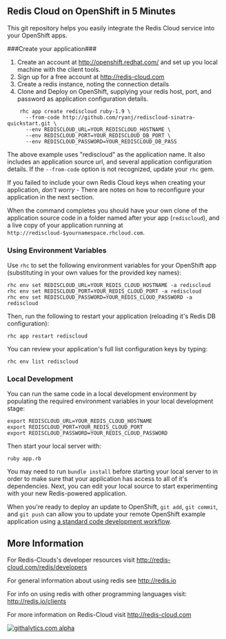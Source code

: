 Redis Cloud on OpenShift in 5 Minutes
-------------------------------------

This git repository helps you easily integrate the Redis Cloud service into your OpenShift apps.

###Create your application###

1. Create an account at http://openshift.redhat.com/ and set up you local machine with the client tools.
2. Sign up for a free account at http://redis-cloud.com
3. Create a redis instance, noting the connection details
4. Clone and Deploy on OpenShift, supplying your redis host, port, and password as application configuration details.  

```
    rhc app create rediscloud ruby-1.9 \
      --from-code http://github.com/ryanj/rediscloud-sinatra-quickstart.git \
      --env REDISCLOUD_URL=YOUR_REDISCLOUD_HOSTNAME \
      --env REDISCLOUD_PORT=YOUR_REDISCLOUD_DB_PORT \
      --env REDISCLOUD_PASSWORD=YOUR_REDISCLOUD_DB_PASS
```

The above example uses "rediscloud" as the application name. It also includes an application source url, and several application configuration details.
If the `--from-code` option is not recognized, update your `rhc` gem.

If you failed to include your own Redis Cloud keys when creating your application, *don't worry* - There are notes on how to reconfigure your application in the next section.

When the command completes you should have your own clone of the application source code in a folder named after your app (`rediscloud`), and a live copy of your application running at `http://rediscloud-$yournamespace.rhcloud.com`.

### Using Environment Variables
Use `rhc` to set the following environment variables for your OpenShift app (substituting in your own values for the provided key names):

    rhc env set REDISCLOUD_URL=YOUR_REDIS_CLOUD_HOSTNAME -a rediscloud
    rhc env set REDISCLOUD_PORT=YOUR_REDIS_CLOUD_PORT -a rediscloud
    rhc env set REDISCLOUD_PASSWORD=YOUR_REDIS_CLOUD_PASSWORD -a rediscloud

Then, run the following to restart your application (reloading it's Redis DB configuration):

    rhc app restart rediscloud

You can review your application's full list configuration keys by typing:

    rhc env list rediscloud

### Local Development
You can run the same code in a local development environment by populating the required environment variables in your local development stage:

    export REDISCLOUD_URL=YOUR_REDIS_CLOUD_HOSTNAME
    export REDISCLOUD_PORT=YOUR_REDIS_CLOUD_PORT
    export REDISCLOUD_PASSWORD=YOUR_REDIS_CLOUD_PASSWORD

Then start your local server with:

    ruby app.rb

You may need to run `bundle install` before starting your local server to in order to make sure that your application has access to all of it's dependencies.
Next, you can edit your local source to start experimenting with your new Redis-powered application.  

When you're ready to deploy an update to OpenShift, `git add`, `git commit`, and `git push` can allow you to update your remote OpenShift example application using [a standard code development workflow](https://www.openshift.com/developers/deploying-and-building-applications).

More Information
----------------------------

For Redis-Clouds's developer resources visit http://redis-cloud.com/redis/developers

For general information about using redis see http://redis.io

For info on using redis with other programming languages visit: http://redis.io/clients

For more information on Redis-Cloud visit http://redis-cloud.com

[![githalytics.com alpha](https://cruel-carlota.pagodabox.com/ce7d0e7ab42dee42c060d09d1c655869 "githalytics.com")](http://githalytics.com/GarantiaData/rediscloud-openshift-quickstart)
